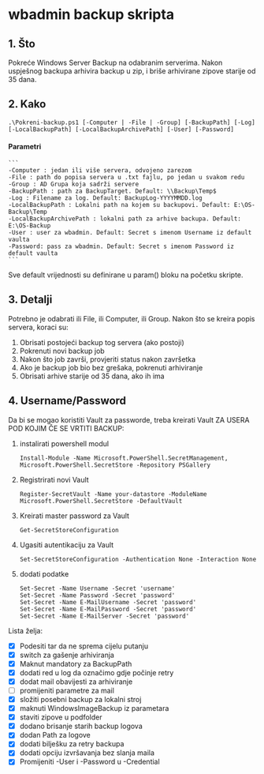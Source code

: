 # wbadmin backup skripta

## 1. Što
Pokreće Windows Server Backup na odabranim serverima. Nakon uspješnog backupa arhivira backup u zip, i briše arhivirane zipove starije od 35 dana.

## 2. Kako
```
.\Pokreni-backup.ps1 [-Computer | -File | -Group] [-BackupPath] [-Log] [-LocalBackupPath] [-LocalBackupArchivePath] [-User] [-Password]
```
#### Parametri
    ```
    -Computer : jedan ili više servera, odvojeno zarezom
    -File : path do popisa servera u .txt fajlu, po jedan u svakom redu
    -Group : AD Grupa koja sadrži servere
    -BackupPath : path za BackupTarget. Default: \\Backup\Temp$
    -Log : Filename za log. Default: BackupLog-YYYYMMDD.log
    -LocalBackupPath : Lokalni path na kojem su backupovi. Default: E:\OS-Backup\Temp
    -LocalBackupArchivePath : lokalni path za arhive backupa. Default: E:\OS-Backup
    -User : user za wbadmin. Default: Secret s imenom Username iz default vaulta
    -Password: pass za wbadmin. Default: Secret s imenom Password iz default vaulta
    ```
Sve default vrijednosti su definirane u param() bloku na početku skripte.

## 3. Detalji
Potrebno je odabrati ili File, ili Computer, ili Group.
Nakon što se kreira popis servera, koraci su:
1. Obrisati postojeći backup tog servera (ako postoji)
2. Pokrenuti novi backup job
3. Nakon što job završi, provjeriti status nakon završetka
4. Ako je backup job bio bez grešaka, pokrenuti arhiviranje
5. Obrisati arhive starije od 35 dana, ako ih ima

## 4. Username/Password
Da bi se mogao koristiti Vault za passworde, treba kreirati Vault ZA USERA POD KOJIM ČE SE VRTITI BACKUP:

1. instalirati powershell modul
    ```
    Install-Module -Name Microsoft.PowerShell.SecretManagement, Microsoft.PowerShell.SecretStore -Repository PSGallery
    ````
2. Registrirati novi Vault
    ```
    Register-SecretVault -Name your-datastore -ModuleName Microsoft.PowerShell.SecretStore -DefaultVault
    ```
3.  Kreirati master password za Vault
    ```
    Get-SecretStoreConfiguration
    ```
4. Ugasiti autentikaciju za Vault
    ```
    Set-SecretStoreConfiguration -Authentication None -Interaction None
    ```
5. dodati podatke
    ```
    Set-Secret -Name Username -Secret 'username'
    Set-Secret -Name Password -Secret 'password'
    Set-Secret -Name E-MailUsername -Secret 'password'
    Set-Secret -Name E-MailPassword -Secret 'password'
    Set-Secret -Name E-MailServer -Secret 'password'
    ```
Lista želja:
- [x] Podesiti tar da ne sprema cijelu putanju
- [x] switch za gašenje arhiviranja
- [x] Maknut mandatory za BackupPath
- [x] dodati red u log da označimo gdje počinje retry
- [x] dodat mail obavijesti za arhiviranje
- [ ] promijeniti parametre za mail
- [x] složiti posebni backup za lokalni stroj
- [x] maknuti WindowsImageBackup iz parametara
- [x] staviti zipove u podfolder
- [x] dodano brisanje starih backup logova
- [x] dodan Path za logove
- [x] dodati bilješku za retry backupa
- [x] dodati opciju izvršavanja bez slanja maila
- [x] Promijeniti -User i -Password u -Credential
